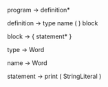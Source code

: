 program -> 
    definition*

definition -> 
    type name ( ) block

block -> 
    { statement* }
    
type -> 
    Word
    
name -> 
    Word
    
statement ->
    print ( StringLiteral )